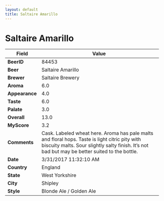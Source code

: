 ```yaml
---
layout: default
title: Saltaire Amarillo
---
```


# Saltaire Amarillo

| Field         | Value     |
|---------------|-----------|
| **BeerID** | 84453 |
| **Beer** | Saltaire Amarillo |
| **Brewer** | Saltaire Brewery |
| **Aroma** | 6.0 |
| **Appearance** | 4.0 |
| **Taste** | 6.0 |
| **Palate** | 3.0 |
| **Overall** | 13.0 |
| **MyScore** | 3.2 |
| **Comments** | Cask. Labeled wheat here. Aroma has pale malts and floral hops. Taste is light citric pity with biscuity malts. Sour slightly salty finish. It’s not bad but may be better suited to the bottle. |
| **Date** | 3/31/2017 11:32:10 AM |
| **Country** | England |
| **State** | West Yorkshire |
| **City** | Shipley |
| **Style** | Blonde Ale / Golden Ale |
